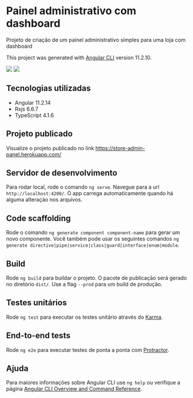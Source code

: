 # Painel administrativo com dashboard
Projeto de criação de um painel administrativo simples para uma loja com dashboard

This project was generated with [Angular CLI](https://github.com/angular/angular-cli) version 11.2.10.

![](https://store-admin-panel.herokuapp.com/assets/print.dash01.PNG)
![](https://store-admin-panel.herokuapp.com/assets/print.dash02.PNG)

## Tecnologias utilizadas
- Angular 11.2.14
- Rxjs 6.6.7
- TypeScript 4.1.6

## Projeto publicado

Visualize o projeto publicado no link https://store-admin-panel.herokuapp.com/

## Servidor de desenvolvimento

Para rodar local, rode o comando `ng serve`. Navegue para a url `http://localhost:4200/`. O app carrega automaticamente
quando há alguma alteração nos arquivos.

## Code scaffolding

Rode o comando `ng generate component component-name` para gerar um novo componente. Você também pode usar os seguintes comandos `ng generate directive|pipe|service|class|guard|interface|enum|module`.

## Build

Rode `ng build` para buildar o projeto. O pacote de publicação será gerado no diretório `dist/`. Use a flag `--prod` para um build de produção.

## Testes unitários

Rode `ng test` para executar os testes unitário através do [Karma](https://karma-runner.github.io).

## End-to-end tests

Rode `ng e2e` para executar testes de ponta a ponta com [Protractor](http://www.protractortest.org/).

## Ajuda

Para maiores informações sobre Angular CLI use `ng help` ou verifique a página [Angular CLI Overview and Command Reference](https://angular.io/cli).
